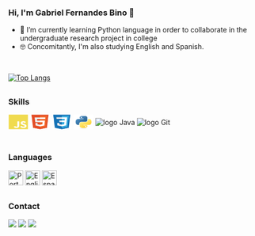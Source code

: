 ### Hi, I'm Gabriel Fernandes Bino 👋

- 🌱 I’m currently learning Python language in order to collaborate in the undergraduate research project in college
- 🤓 Concomitantly, I'm also studying English and Spanish.
<br>

[![Top Langs](https://github-readme-stats.vercel.app/api/top-langs/?username=gabrielbino&layout=compact&theme=radical)](https://github.com/gabrielbino/github-readme-stats)

##

### __Skills__

<div style="display: inline_block">
  <img align="center" title="JavaScript" alt="logo Javascript" height="30" width="40" src="https://raw.githubusercontent.com/devicons/devicon/master/icons/javascript/javascript-plain.svg">
  <img align="center" title="HTML" alt="logo HTML" height="30" width="40" src="https://raw.githubusercontent.com/devicons/devicon/master/icons/html5/html5-original.svg">
  <img align="center" title="CSS" alt="logo CSS" height="30" width="40" src="https://raw.githubusercontent.com/devicons/devicon/master/icons/css3/css3-original.svg">
  <img align="center" title="Python" alt="logo Python" height="30" width="40" src="https://raw.githubusercontent.com/devicons/devicon/master/icons/python/python-original.svg">
  <img align="center" title="Java" alt="logo Java" height="30" width="40" src="https://cdn.jsdelivr.net/gh/devicons/devicon/icons/java/java-original.svg">
  <img align="center" title="GIT" alt="logo Git" height="30" width="40" src="https://cdn.jsdelivr.net/gh/devicons/devicon/icons/git/git-original.svg">
</div><br>

##

### __Languages__

</div>
<div style="display: inline-block">
<img src="https://img.icons8.com/color/48/000000/brazil-circular.png" height="30" width="30" title="Português">
<img src="https://img.icons8.com/color/48/000000/usa-circular.png" height="30" width="30" title="English">
<img src="https://img.icons8.com/color/48/000000/spain2-circular.png" height="30" width="30" title="Español"/>
</div>

##

### __Contact__

<div style="display: inline_block">
  <a href="https://www.linkedin.com/in/gabriel-fernandes-bino-456499195/" target="_blank"><img src="https://img.shields.io/badge/-LinkedIn-%230077B5?style=for-the-badge&logo=linkedin&logoColor=white"></a>
  <a href="https://www.instagram.com/gabrielfbino/" target="_blank"><img src="https://img.shields.io/badge/Instagram-E4405F?style=for-the-badge&logo=instagram&logoColor=white"></a>
  <a href = "mailto:gabriellf650@gmail.com"><img src="https://img.shields.io/badge/-Gmail-%23333?style=for-the-badge&logo=gmail&logoColor=red" target="_blank"></a>
</div>








